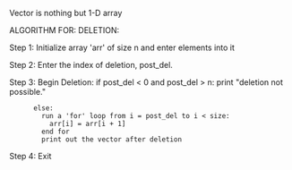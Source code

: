 Vector is nothing but 1-D array

ALGORITHM FOR:
DELETION:

Step 1: Initialize array 'arr' of size n and enter elements into it

Step 2: Enter the index of deletion, post_del.

Step 3: Begin Deletion:
          if post_del < 0 and post_del > n:
            print "deletion not possible."
          
          else:
            run a 'for' loop from i = post_del to i < size:
              arr[i] = arr[i + 1]
            end for
            print out the vector after deletion 

Step 4: Exit
